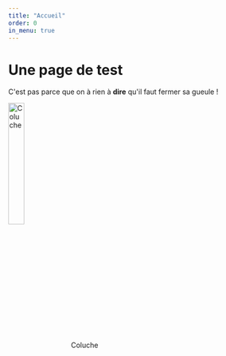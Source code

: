 ```yaml
---
title: "Accueil"
order: 0
in_menu: true
---
```

<!doctype html>
<html lang="fr">
  <head>
    <meta charset="utf-8" />
    <meta name="viewport" content="width=device-width" />
    <title>Mon site de test</title>
  </head>
  <body>
    <h1> Une page de test</h1>
<p>C'est pas parce que on à rien à  <strong>dire</strong>  qu'il faut fermer sa gueule !</p>
<a'><img src='https://www.hebergeur-image.com/upload/109.208.246.164-66c879922baf9.jpg'/ alt="Coluche" align="center" height="25%" width="25%">Coluche</a>
  </body>
</html> 